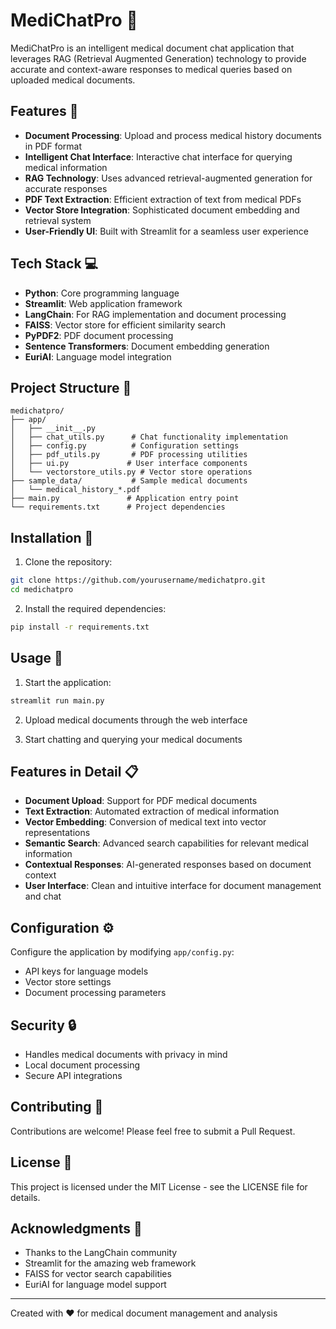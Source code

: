 # MediChatPro 🏥

MediChatPro is an intelligent medical document chat application that leverages RAG (Retrieval Augmented Generation) technology to provide accurate and context-aware responses to medical queries based on uploaded medical documents.

## Features 🌟

- **Document Processing**: Upload and process medical history documents in PDF format
- **Intelligent Chat Interface**: Interactive chat interface for querying medical information
- **RAG Technology**: Uses advanced retrieval-augmented generation for accurate responses
- **PDF Text Extraction**: Efficient extraction of text from medical PDFs
- **Vector Store Integration**: Sophisticated document embedding and retrieval system
- **User-Friendly UI**: Built with Streamlit for a seamless user experience

## Tech Stack 💻

- **Python**: Core programming language
- **Streamlit**: Web application framework
- **LangChain**: For RAG implementation and document processing
- **FAISS**: Vector store for efficient similarity search
- **PyPDF2**: PDF document processing
- **Sentence Transformers**: Document embedding generation
- **EuriAI**: Language model integration

## Project Structure 📁

```
medichatpro/
├── app/
│   ├── __init__.py
│   ├── chat_utils.py      # Chat functionality implementation
│   ├── config.py          # Configuration settings
│   ├── pdf_utils.py       # PDF processing utilities
│   ├── ui.py             # User interface components
│   └── vectorstore_utils.py # Vector store operations
├── sample_data/           # Sample medical documents
│   └── medical_history_*.pdf
├── main.py               # Application entry point
└── requirements.txt      # Project dependencies
```

## Installation 🚀

1. Clone the repository:
```bash
git clone https://github.com/yourusername/medichatpro.git
cd medichatpro
```

2. Install the required dependencies:
```bash
pip install -r requirements.txt
```

## Usage 🔧

1. Start the application:
```bash
streamlit run main.py
```

2. Upload medical documents through the web interface

3. Start chatting and querying your medical documents

## Features in Detail 📋

- **Document Upload**: Support for PDF medical documents
- **Text Extraction**: Automated extraction of medical information
- **Vector Embedding**: Conversion of medical text into vector representations
- **Semantic Search**: Advanced search capabilities for relevant medical information
- **Contextual Responses**: AI-generated responses based on document context
- **User Interface**: Clean and intuitive interface for document management and chat

## Configuration ⚙️

Configure the application by modifying `app/config.py`:
- API keys for language models
- Vector store settings
- Document processing parameters

## Security 🔒

- Handles medical documents with privacy in mind
- Local document processing
- Secure API integrations

## Contributing 🤝

Contributions are welcome! Please feel free to submit a Pull Request.

## License 📄

This project is licensed under the MIT License - see the LICENSE file for details.

## Acknowledgments 👏

- Thanks to the LangChain community
- Streamlit for the amazing web framework
- FAISS for vector search capabilities
- EuriAI for language model support

---

Created with ❤️ for medical document management and analysis